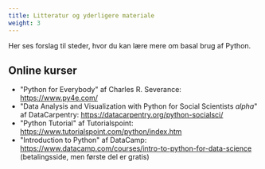 ```yaml
---
title: Litteratur og yderligere materiale
weight: 3
---
```

Her ses forslag til steder, hvor du kan lære mere om basal brug af Python.


## Online kurser

- "Python for Everybody" af Charles R. Severance: https://www.py4e.com/
- "Data Analysis and Visualization with Python for Social Scientists *alpha*" af DataCarpentry: https://datacarpentry.org/python-socialsci/
- "Python Tutorial" af Tutorialspoint: https://www.tutorialspoint.com/python/index.htm
- "Introduction to Python" af DataCamp: https://www.datacamp.com/courses/intro-to-python-for-data-science (betalingsside, men første del er gratis)